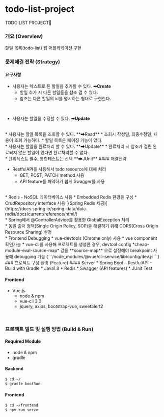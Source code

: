 # todo-list-project
TODO LIST PROJECT🐣
<br>

### 개요 (Overview)
할일 목록(todo-list) 웹 어플리케이션 구현
<br>

### 문제해결 전략 (Strategy)

#### 요구사항
* 사용자는 텍스트로 된 할일을 추가할 수 있다. **➡Create**
  * 할일 추가 시 다른 할일들을 참조 걸 수 있다.
  * 참조는 다른 할일의 id를 명시하는 형태로 구현한다.
<br/>

* 사용자는 할일을 수정할 수 있다. **➡Update**
<br/>
* 사용자는 할일 목록을 조회할 수 있다. **➡Read**
  * 조회시 작성일, 최종수정일, 내용이 조회 가능하다.
  * 할일 목록은 페이징 기능이 있다.
<br/>  
* 사용자는 할일을 완료처리 할 수 있다. **➡Update**
  * 완료처리 시 참조가 걸린 완료되지 않은 할일이 있다면 완료처리할 수 없다.
<br/>
* 단위테스트 필수, 통합테스트는 선택 **➡JUnit**
#### 해결전략

* RestfulAPI를 사용해서 todo resource에 대해 처리
  * GET, POST, PATCH method 사용
  * API feature를 파악하기 쉽게 Swagger를 사용
<br/>
* Redis - NoSQL 데이터베이스 사용
  * Embedded Redis 환경을 구성
  * CrudRepository interface 사용 [(Spring Redis 제공)](https://docs.spring.io/spring-data/data-redis/docs/current/reference/html/)
<br/>
* Spring에서 @ControllerAdvice를 활용한 GlobalException 처리
<br/>
* 동일 출처 정책(Single Origin Policy, SOP)을 해결하기 위해 CORS(Cross Origin Resource Sharing) 설정
<br/>
* Frontend Debugging
  * vue-devtools (Chrome only) 사용
    * vue component 확인가능
    * vue-cli를 사용해 프로젝트를 생성한 경우,
    devtool config *cheap-module-eval-source-map* 값을 **source-map** 으로 설정해야 breakpoint 사용해 debugging 가능 (```/node_modules/@vue/cli-service/lib/config/dev.js```)
<br/>
### 프로젝트 구성 환경 (Feature)
#### Server
* Spring Boot
  - RestfulAPI
  - Build with Gradle
* Java1.8
* Redis
* Swagger (API features)
* JUnit Test

#### Frontend
* Vue.js
  - node & npm
  - vue-cli 3.0
  - jquery, axios, bootstrap-vue, sweetalert2
<br>

### 프로젝트 빌드 및 실행 방법 (Build & Run)

#### Required Module
* node & npm
* gradle
#### Backend
```sh
$ cd ~/
$ gradle bootRun
```

#### Frontend
```sh
$ cd ~/frontend
$ npm run serve
```

<br><br><br>
